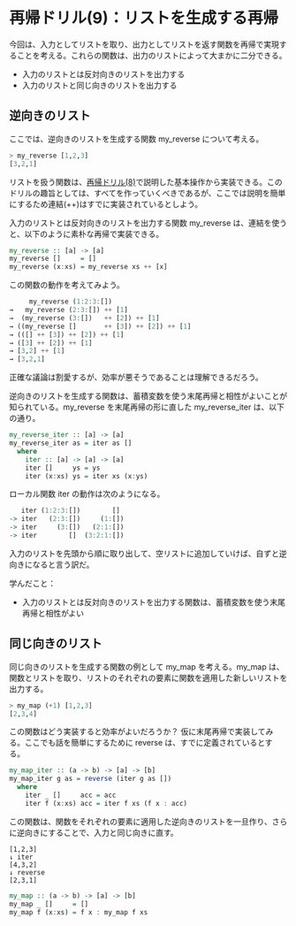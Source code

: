 # 再帰ドリル(9)：リストを生成する再帰

今回は、入力としてリストを取り、出力としてリストを返す関数を再帰で実現することを考える。これらの関数は、出力のリストによって大まかに二分できる。

- 入力のリストとは反対向きのリストを出力する
- 入力のリストと同じ向きのリストを出力する

## 逆向きのリスト

ここでは、逆向きのリストを生成する関数 my_reverse について考える。

```haskell
> my_reverse [1,2,3]
[3,2,1]
```

リストを扱う関数は、[再帰ドリル(8)](8.md)で説明した基本操作から実装できる。このドリルの趣旨としては、すべてを作っていくべきであるが、ここでは説明を簡単にするため連結(++)はすでに実装されているとしよう。

入力のリストとは反対向きのリストを出力する関数 my_reverse は、連結を使うと、以下のように素朴な再帰で実装できる。

```haskell
my_reverse :: [a] -> [a]
my_reverse []     = [] 
my_reverse (x:xs) = my_reverse xs ++ [x]
```

この関数の動作を考えてみよう。

```haskell
     my_reverse (1:2:3:[])
→   my_reverse (2:3:[]) ++ [1]
→  (my_reverse (3:[])   ++ [2]) ++ [1]
→ ((my_reverse []       ++ [3]) ++ [2]) ++ [1]
→ (([] ++ [3]) ++ [2]) ++ [1]
→ ([3] ++ [2]) ++ [1]
→ [3,2] ++ [1]
→ [3,2,1]
```

正確な議論は割愛するが、効率が悪そうであることは理解できるだろう。

逆向きのリストを生成する関数は、蓄積変数を使う末尾再帰と相性がよいことが知られている。my_reverse を末尾再帰の形に直した my_reverse_iter は、以下の通り。


```haskell
my_reverse_iter :: [a] -> [a]
my_reverse_iter as = iter as []
  where
    iter :: [a] -> [a] -> [a]
    iter []     ys = ys
    iter (x:xs) ys = iter xs (x:ys)
```

ローカル関数 iter の動作は次のようになる。

```haskell
   iter (1:2:3:[])        []
-> iter   (2:3:[])     (1:[])
-> iter     (3:[])   (2:1:[])
-> iter        []  (3:2:1:[]) 
```

入力のリストを先頭から順に取り出して、空リストに追加していけば、自ずと逆向きになると言う訳だ。

学んだこと：

- 入力のリストとは反対向きのリストを出力する関数は、蓄積変数を使う末尾再帰と相性がよい

## 同じ向きのリスト

同じ向きのリストを生成する関数の例として my_map を考える。my_map は、関数とリストを取り、リストのそれぞれの要素に関数を適用した新しいリストを出力する。

```haskell
> my_map (+1) [1,2,3]
[2,3,4]
```

この関数はどう実装すると効率がよいだろうか？ 仮に末尾再帰で実装してみる。ここでも話を簡単にするために reverse は、すでに定義されているとする。

```haskell
my_map_iter :: (a -> b) -> [a] -> [b]
my_map_iter g as = reverse (iter g as [])
  where
    iter _ []     acc = acc
    iter f (x:xs) acc = iter f xs (f x : acc)
```

この関数は、関数をそれぞれの要素に適用した逆向きのリストを一旦作り、さらに逆向きにすることで、入力と同じ向きに直す。

    [1,2,3]
    ↓ iter
    [4,3,2]
    ↓ reverse
    [2,3,1]

```haskell
my_map :: (a -> b) -> [a] -> [b]
my_map _ []     = []
my_map f (x:xs) = f x : my_map f xs
```

